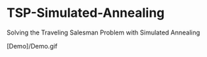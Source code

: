 # TSP-Simulated-Annealing
Solving the Traveling Salesman Problem with Simulated Annealing

[Demo]/Demo.gif
